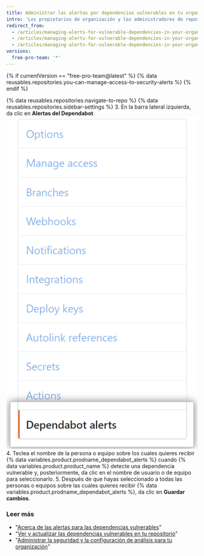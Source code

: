 ```yaml
---
title: Administrar las alertas por dependencias vulnerables en tu organización
intro: 'Los propietarios de organización y los administradores de repositorio reciben las {% data variables.product.prodname_dependabot_alerts %} cuando detectamos una dependencia vulnerable en el repositorio de una organización. Puedes especificar miembros o equipos adicionales de la organización con acceso de escritura para que también reciban alertas de las dependencias vulnerables.'
redirect_from:
  - /articles/managing-alerts-for-vulnerable-dependencies-in-your-organization-s-repositories/
  - /articles/managing-alerts-for-vulnerable-dependencies-in-your-organizations-repositories/
  - /articles/managing-alerts-for-vulnerable-dependencies-in-your-organization
versions:
  free-pro-team: '*'
---
```


{% if currentVersion == "free-pro-team@latest" %}
{% data reusables.repositories.you-can-manage-access-to-security-alerts %}
{% endif %}

{% data reusables.repositories.navigate-to-repo %}
{% data reusables.repositories.sidebar-settings %}
3. En la barra lateral izquierda, da clic en **Alertas del Dependabot**. ![Pestaña de alertas del dependabot en la barra lateral de configuración](/assets/images/help/settings/settings-sidebar-dependabot-alerts.png)
4. Teclea el nombre de la persona o equipo sobre los cuales quieres recibir {% data variables.product.prodname_dependabot_alerts %} cuando {% data variables.product.product_name %} detecte una dependencia vulnerable y, posteriormente, da clic en el nombre de usuario o de equipo para seleccionarlo.
5. Después de que hayas seleccionado a todas las personas o equipos sobre las cuales quieres recibir {% data variables.product.prodname_dependabot_alerts %}, da clic en **Guardar cambios**.

### Leer más

- "[Acerca de las alertas para las dependencias vulnerables](/github/managing-security-vulnerabilities/about-alerts-for-vulnerable-dependencies)"
- "[Ver y actualizar las dependencias vulnerables en tu repositorio](/articles/viewing-and-updating-vulnerable-dependencies-in-your-repository)"
- "[Administrar la seguridad y la configuración de análisis para tu organización](/github/setting-up-and-managing-organizations-and-teams/managing-security-and-analysis-settings-for-your-organization)"
